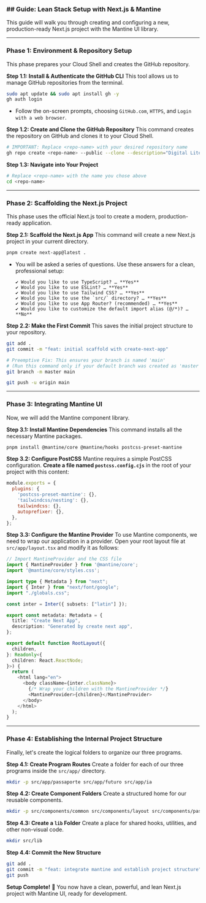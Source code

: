 ### \#\# Guide: Lean Stack Setup with Next.js & Mantine

This guide will walk you through creating and configuring a new, production-ready Next.js project with the Mantine UI library.

-----

### **Phase 1: Environment & Repository Setup**

This phase prepares your Cloud Shell and creates the GitHub repository.

**Step 1.1: Install & Authenticate the GitHub CLI**
This tool allows us to manage GitHub repositories from the terminal.

```bash
sudo apt update && sudo apt install gh -y
gh auth login
```

  * Follow the on-screen prompts, choosing `GitHub.com`, `HTTPS`, and `Login with a web browser`.

**Step 1.2: Create and Clone the GitHub Repository**
This command creates the repository on GitHub and clones it to your Cloud Shell.

```bash
# IMPORTANT: Replace <repo-name> with your desired repository name
gh repo create <repo-name> --public --clone --description="Digital Literacy Portugal Portal (Next.js + Mantine)"
```

**Step 1.3: Navigate into Your Project**

```bash
# Replace <repo-name> with the name you chose above
cd <repo-name>
```

-----

### **Phase 2: Scaffolding the Next.js Project**

This phase uses the official Next.js tool to create a modern, production-ready application.

**Step 2.1: Scaffold the Next.js App**
This command will create a new Next.js project in your current directory.

```bash
pnpm create next-app@latest .
```

  * You will be asked a series of questions. Use these answers for a clean, professional setup:

    ```
    ✔ Would you like to use TypeScript? … **Yes**
    ✔ Would you like to use ESLint? … **Yes**
    ✔ Would you like to use Tailwind CSS? … **Yes**
    ✔ Would you like to use the `src/` directory? … **Yes**
    ✔ Would you like to use App Router? (recommended) … **Yes**
    ✔ Would you like to customize the default import alias (@/*)? … **No**
    ```

**Step 2.2: Make the First Commit**
This saves the initial project structure to your repository.

```bash
git add .
git commit -m "feat: initial scaffold with create-next-app"

# Preemptive Fix: This ensures your branch is named 'main'
# (Run this command only if your default branch was created as 'master')
git branch -m master main

git push -u origin main
```

-----

### **Phase 3: Integrating Mantine UI**

Now, we will add the Mantine component library.

**Step 3.1: Install Mantine Dependencies**
This command installs all the necessary Mantine packages.

```bash
pnpm install @mantine/core @mantine/hooks postcss-preset-mantine
```

**Step 3.2: Configure PostCSS**
Mantine requires a simple PostCSS configuration. **Create a file named `postcss.config.cjs`** in the root of your project with this content:

```javascript
module.exports = {
  plugins: {
    'postcss-preset-mantine': {},
    'tailwindcss/nesting': {},
    tailwindcss: {},
    autoprefixer: {},
  },
};
```

**Step 3.3: Configure the Mantine Provider**
To use Mantine components, we need to wrap our application in a provider. Open your root layout file at `src/app/layout.tsx` and modify it as follows:

```typescript
// Import MantineProvider and the CSS file
import { MantineProvider } from '@mantine/core';
import '@mantine/core/styles.css';

import type { Metadata } from "next";
import { Inter } from "next/font/google";
import "./globals.css";

const inter = Inter({ subsets: ["latin"] });

export const metadata: Metadata = {
  title: "Create Next App",
  description: "Generated by create next app",
};

export default function RootLayout({
  children,
}: Readonly<{
  children: React.ReactNode;
}>) {
  return (
    <html lang="en">
      <body className={inter.className}>
        {/* Wrap your children with the MantineProvider */}
        <MantineProvider>{children}</MantineProvider>
      </body>
    </html>
  );
}
```

-----

### **Phase 4: Establishing the Internal Project Structure**

Finally, let's create the logical folders to organize our three programs.

**Step 4.1: Create Program Routes**
Create a folder for each of our three programs inside the `src/app/` directory.

```bash
mkdir -p src/app/passaporte src/app/futuro src/app/ia
```

**Step 4.2: Create Component Folders**
Create a structured home for our reusable components.

```bash
mkdir -p src/components/common src/components/layout src/components/passaporte src/components/futuro src/components/ia
```

**Step 4.3: Create a `lib` Folder**
Create a place for shared hooks, utilities, and other non-visual code.

```bash
mkdir src/lib
```

**Step 4.4: Commit the New Structure**

```bash
git add .
git commit -m "feat: integrate mantine and establish project structure"
git push
```

**Setup Complete\!** 🚀 You now have a clean, powerful, and lean Next.js project with Mantine UI, ready for development.